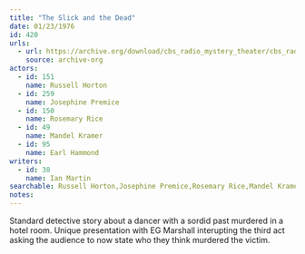 ```yaml
---
title: "The Slick and the Dead"
date: 01/23/1976
id: 420
urls: 
  - url: https://archive.org/download/cbs_radio_mystery_theater/cbs_radio_mystery_theater-0401-0450.zip/cbs_radio_mystery_theater-0401-0450%2Fcbsrmt_0420_the_slick_and_the_dead.mp3
    source: archive-org
actors:  
  - id: 151
    name: Russell Horton  
  - id: 259
    name: Josephine Premice  
  - id: 150
    name: Rosemary Rice  
  - id: 49
    name: Mandel Kramer  
  - id: 95
    name: Earl Hammond
writers:  
  - id: 38
    name: Ian Martin
searchable: Russell Horton,Josephine Premice,Rosemary Rice,Mandel Kramer,Earl Hammond Ian Martin
notes:  
---
```

Standard detective story about a dancer with a sordid past murdered in a hotel room. Unique presentation with EG Marshall interupting the third act asking the audience to now state who they think murdered the victim.